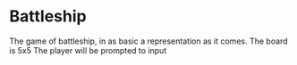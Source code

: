 # Battleship
The game of battleship, in as basic a representation as it comes. The board is 5x5 The player will be prompted to input
